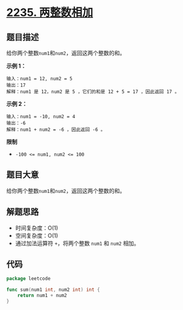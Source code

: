 # [2235. 两整数相加](https://leetcode.cn/problems/add-two-integers/)

## 题目描述

给你两个整数`num1`和`num2`，返回这两个整数的和。

**示例 1：**

```
输入：num1 = 12, num2 = 5
输出：17
解释：num1 是 12，num2 是 5 ，它们的和是 12 + 5 = 17 ，因此返回 17 。
```

**示例 2：**

```
输入：num1 = -10, num2 = 4
输出：-6
解释：num1 + num2 = -6 ，因此返回 -6 。
```

**限制**

* `-100 <= num1, num2 <= 100 `

## 题目大意

给你两个整数`num1`和`num2`，返回这两个整数的和。

## 解题思路

* 时间复杂度：O(1)
* 空间复杂度：O(1)
* 通过加法运算符 `+`，将两个整数 `num1` 和 `num2` 相加。

## 代码

```go
package leetcode

func sum(num1 int, num2 int) int {
	return num1 + num2
}
```
